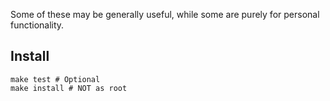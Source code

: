 Some of these may be generally useful, while some are purely for personal functionality.

Install
-------

    make test # Optional
    make install # NOT as root
